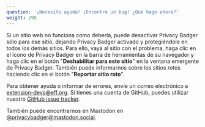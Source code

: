 ```yaml
---
question: '¡Necesito ayuda! ¡Encontré un bug! ¿Qué hago ahora?'
weight: 290
---
```


Si un sitio web no funciona como debería, puede desactivar Privacy Badger sólo para ese sitio, dejando Privacy Badger activado y protegiéndole en todos los demás sitios. Para ello, vaya al sitio con el problema, haga clic en el icono de Privacy Badger en la barra de herramientas de su navegador y haga clic en el botón "**Deshabilitar para este sitio**" en la ventana emergente de Privacy Badger. También puede informarnos sobre los sitios rotos haciendo clic en el botón "**Reportar sitio roto**".

Para obtener ayuda o informar de errores, envíe un correo electrónico a [extension-devs@eff.org](mailto:extension-devs@eff.org). Si tienes una cuenta de GitHub, puedes utilizar nuestro [GitHub issue tracker](https://github.com/EFForg/privacybadger/issues).

También puede encontrarnos en Mastodon en [@privacybadger@mastodon.social](https://mastodon.social/@privacybadger).
